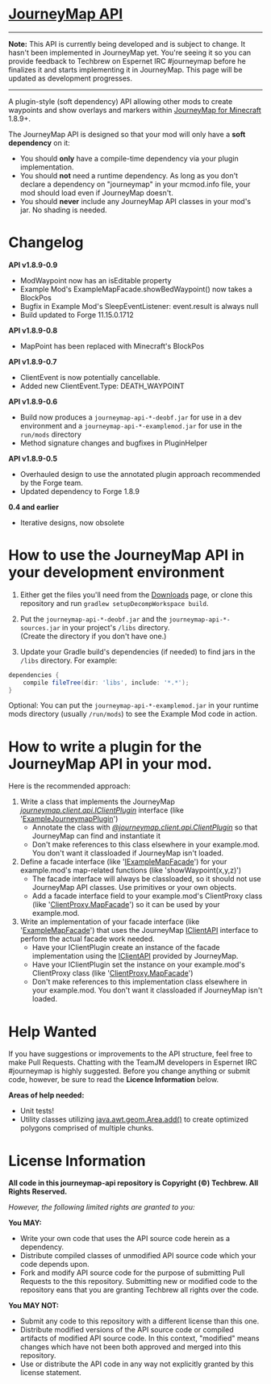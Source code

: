 [JourneyMap API](https://bitbucket.org/TeamJM/journeymap-api)
====

- - - -

**Note:** This API is currently being developed and is subject to change. It hasn't been implemented in JourneyMap yet. You're seeing it so you can provide feedback to Techbrew on Espernet IRC #journeymap before he finalizes 
it and starts implementing it in JourneyMap. This page will be updated as development progresses.

- - - -

A plugin-style (soft dependency) API allowing other mods to create waypoints and show overlays and markers within [JourneyMap for Minecraft](http://journeymap.info) 1.8.9+.

The JourneyMap API is designed so that your mod will only have a **soft dependency** on it:  

 * You should **only** have a compile-time dependency via your plugin implementation.
 * You should **not** need a runtime dependency. As long as you don't declare a dependency on "journeymap" in your mcmod.info file, your mod should load even if JourneyMap doesn't.
 * You should **never** include any JourneyMap API classes in your mod's jar. No shading is needed.

Changelog
===
**API v1.8.9-0.9**

* ModWaypoint now has an isEditable property
* Example Mod's ExampleMapFacade.showBedWaypoint() now takes a BlockPos
* Bugfix in Example Mod's SleepEventListener: event.result is always null
* Build updated to Forge 11.15.0.1712

**API v1.8.9-0.8**

* MapPoint has been replaced with Minecraft's BlockPos

**API v1.8.9-0.7**

* ClientEvent is now potentially cancellable.
* Added new ClientEvent.Type: DEATH_WAYPOINT

**API v1.8.9-0.6**

* Build now produces a `journeymap-api-*-deobf.jar` for use in a dev environment and a `journeymap-api-*-examplemod.jar` for use in the `run/mods` directory
* Method signature changes and bugfixes in PluginHelper

**API v1.8.9-0.5**

* Overhauled design to use the annotated plugin approach recommended by the Forge team.
* Updated dependency to Forge 1.8.9

**0.4 and earlier**

* Iterative designs, now obsolete

How to use the JourneyMap API in your development environment
===

1. Either get the files you'll need from the [Downloads](https://bitbucket.org/TeamJM/journeymap-api/downloads) page, or clone
this repository and run `gradlew setupDecompWorkspace build`.

2. Put the `journeymap-api-*-deobf.jar` and the `journeymap-api-*-sources.jar` in your project's `/libs` directory.  
(Create the directory if you don't have one.)

3. Update your Gradle build's dependencies (if needed) to find jars in the `/libs` directory.  For example:

~~~~groovy
dependencies {
    compile fileTree(dir: 'libs', include: '*.*');
}
~~~~

Optional: You can put the `journeymap-api-*-examplemod.jar` in your runtime mods directory (usually `/run/mods`)
to see the Example Mod code in action.

How to write a plugin for the JourneyMap API in your mod.
===

Here is the recommended approach:

1. Write a class that implements the JourneyMap *[journeymap.client.api.IClientPlugin](https://bitbucket.org/TeamJM/journeymap-api/src/master/src/main/java/journeymap/client/api/IClientPlugin.java)* interface (like '[ExampleJourneymapPlugin](https://bitbucket.org/TeamJM/journeymap-api/src/master/src/main/java/example/mod/client/plugin/ExampleJourneymapPlugin.java)')
    - Annotate the class with *[@journeymap.client.api.ClientPlugin](https://bitbucket.org/TeamJM/journeymap-api/src/master/src/main/java/journeymap/client/api/ClientPlugin.java)* so that JourneyMap can find and instantiate it
    - Don't make references to this class elsewhere in your example.mod. You don't want it classloaded if JourneyMap isn't loaded.
1. Define a facade interface (like '[IExampleMapFacade](https://bitbucket.org/TeamJM/journeymap-api/src/master/src/main/java/example/mod/client/facade/IExampleMapFacade.java)') for your example.mod's map-related functions (like 'showWaypoint(x,y,z)')
    - The facade interface will always be classloaded, so it should not use JourneyMap API classes. Use primitives or your own objects.
    - Add a facade interface field to your example.mod's ClientProxy class (like '[ClientProxy.MapFacade](https://bitbucket.org/TeamJM/journeymap-api/src/master/src/main/java/example/mod/client/ClientProxy.java)') so it can be used by your example.mod.
1. Write an implementation of your facade interface (like '[ExampleMapFacade](https://bitbucket.org/TeamJM/journeymap-api/src/master/src/main/java/example/mod/client/plugin/ExampleMapFacade.java)') that uses the JourneyMap [IClientAPI](https://bitbucket.org/TeamJM/journeymap-api/src/master/src/main/java/journeymap/client/api/IClientAPI.java) interface to perform the actual facade work needed.
    - Have your IClientPlugin create an instance of the facade implementation using the [IClientAPI](https://bitbucket.org/TeamJM/journeymap-api/src/master/src/main/java/journeymap/client/api/IClientAPI.java) provided by JourneyMap.
    - Have your IClientPlugin set the instance on your example.mod's ClientProxy class (like '[ClientProxy.MapFacade](https://bitbucket.org/TeamJM/journeymap-api/src/master/src/main/java/example/mod/client/ClientProxy.java)')
    - Don't make references to this implementation class elsewhere in your example.mod. You don't want it classloaded if JourneyMap isn't loaded.

Help Wanted
===
If you have suggestions or improvements to the API structure, feel free to make Pull Requests. Chatting with the TeamJM
developers in Espernet IRC #journeymap is highly suggested.  Before you change anything or submit code, however, be sure
to read the **Licence Information** below.

**Areas of help needed:**

* Unit tests!
* Utility classes utilizing [java.awt.geom.Area.add()](https://docs.oracle.com/javase/7/docs/api/java/awt/geom/Area.html) to 
create optimized polygons comprised of multiple chunks.

License Information
===

**All code in this journeymap-api repository is Copyright (&copy;) Techbrew. All Rights Reserved.**

*However, the following limited rights are granted to you:*

**You MAY:**

* Write your own code that uses the API source code herein as a dependency.
* Distribute compiled classes of unmodified API source code which your code depends upon.
* Fork and modify API source code for the purpose of submitting Pull Requests to the this repository. Submitting new or modified code to the repository eans that you are granting Techbrew all rights over the code.

**You MAY NOT:**
 
* Submit any code to this repository with a different license than this one.
* Distribute modified versions of the API source code or compiled artifacts of modified API source code. In this context, "modified" means changes which have not been both approved and merged into this repository.
* Use or distribute the API code in any way not explicitly granted by this license statement.